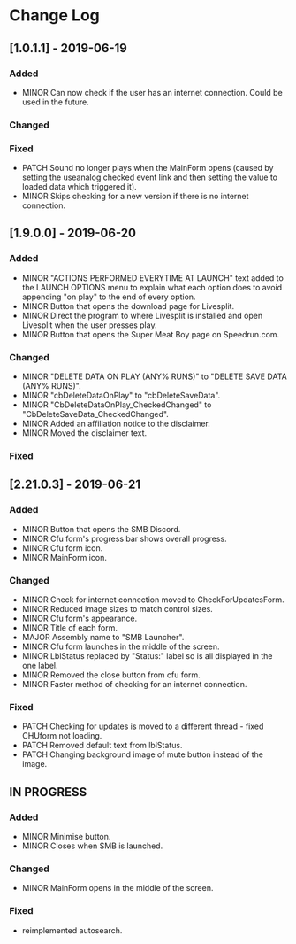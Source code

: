 # Change Log
## [1.0.1.1] - 2019-06-19
### Added
- MINOR Can now check if the user has an internet connection. Could be used in the future.

### Changed

### Fixed
- PATCH Sound no longer plays when the MainForm opens (caused by setting the useanalog checked event link and then setting the value to loaded data which triggered it).
- MINOR Skips checking for a new version if there is no internet connection.

## [1.9.0.0] - 2019-06-20
### Added
- MINOR "ACTIONS PERFORMED EVERYTIME AT LAUNCH" text added to the LAUNCH OPTIONS menu to explain what each option does to avoid appending "on play" to the end of every option.
- MINOR Button that opens the download page for Livesplit.
- MINOR Direct the program to where Livesplit is installed and open Livesplit when the user presses play.
- MINOR Button that opens the Super Meat Boy page on Speedrun.com.

### Changed
- MINOR "DELETE DATA ON PLAY (ANY% RUNS)" to "DELETE SAVE DATA (ANY% RUNS)".
- MINOR "cbDeleteDataOnPlay" to "cbDeleteSaveData".
- MINOR "CbDeleteDataOnPlay_CheckedChanged" to "CbDeleteSaveData_CheckedChanged".
- MINOR Added an affiliation notice to the disclaimer.
- MINOR Moved the disclaimer text.

### Fixed

## [2.21.0.3] - 2019-06-21
### Added
- MINOR Button that opens the SMB Discord.
- MINOR Cfu form's progress bar shows overall progress.
- MINOR Cfu form icon.
- MINOR MainForm icon.

### Changed
- MINOR Check for internet connection moved to CheckForUpdatesForm.
- MINOR Reduced image sizes to match control sizes.
- MINOR Cfu form's appearance.
- MINOR Title of each form.
- MAJOR Assembly name to "SMB Launcher".
- MINOR Cfu form launches in the middle of the screen.
- MINOR LblStatus replaced by "Status:" label so is all displayed in the one label.
- MINOR Removed the close button from cfu form.
- MINOR Faster method of checking for an internet connection.

### Fixed
- PATCH Checking for updates is moved to a different thread - fixed CHUform not loading.
- PATCH Removed default text from lblStatus.
- PATCH Changing background image of mute button instead of the image.

## IN PROGRESS
### Added
- MINOR Minimise button.
- MINOR Closes when SMB is launched.

### Changed
- MINOR MainForm opens in the middle of the screen.

### Fixed
- reimplemented autosearch.